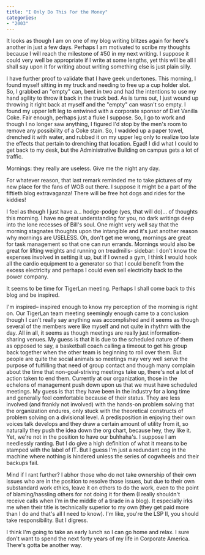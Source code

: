 ```yaml
---
title: "I Only Do This For the Money"
categories:
- "2003"
---
```


It looks as though I am on one of my blog writing blitzes again for here's another in just a few days. Perhaps I am motivated to scribe my thoughts because I will reach the milestone of #50 in my next writing. I suppose it could very well be appropriate if I write at some lengths, yet this will be all I shall say upon it for writing about writing something else is just plain silly.

I have further proof to validate that I have geek undertones. This morning, I found myself sitting in my truck and needing to free up a cup holder slot. So, I grabbed an "empty" can, bent in two and had the intentions to use my hand agility to throw it back in the truck bed. As is turns out, I just wound up throwing it right back at myself and the "empty" can wasn't so empty. I found my upper left leg to entwined with a corporate sponsor of Diet Vanilla Coke. Fair enough, perhaps just a fluke I suppose. So, I go to work and though I no longer saw anything, I figured I'd stop by the men's room to remove any possibility of a Coke stain. So, I wadded up a paper towel, drenched it with water, and rubbed it on my upper leg only to realize too late the effects that pertain to drenching that location. Egad! I did what I could to get back to my desk, but the Administrative Building on campus gets a lot of traffic.

Mornings: they really are useless. Give me the night any day.

For whatever reason, that last remark reminded me to take pictures of my new place for the fans of WOB out there. I suppose it might be a part of the fiftieth blog extravaganza! There will be free hot dogs and rides for the kiddies!

I feel as though I just have a... hodge-podge (yes, that will do)... of thoughts this morning. I have no great understanding for you, no dark writings deep into the lone recesses of Bill's soul. One might very well say that the morning stagnates thoughts upon the intangible and it's just another reason why mornings are USELESS. Oh, don't get me wrong, mornings are great for task management so that one can run errands. Mornings would also be great for lifting weights and running on treadmills- sidebar: I don't know the expenses involved in setting it up, but if I owned a gym, I think I would hook all the cardio equipment to a generator so that I could benefit from the excess electricity and perhaps I could even sell electricity back to the power company.

It seems to be time for TigerLan meeting. Perhaps I shall come back to this blog and be inspired.

I'm inspired– inspired enough to know my perception of the morning is right on. Our TigerLan team meeting seemingly enough came to a conclusion though I can't really say anything was accomplished and it seems as though several of the members were like myself and not quite in rhythm with the day. All in all, it seems as though meetings are really just information-sharing venues. My guess is that it is due to the scheduled nature of them as opposed to say, a basketball coach calling a timeout to get his group back together when the other team is beginning to roll over them. But people are quite the social animals so meetings may very well serve the purpose of fulfilling that need of group contact and though many complain about the time that non-goal-striving meetings take up, there's not a lot of action taken to end them. Currently at our organization, those in the echelons of management push down upon us that we must have scheduled meetings. My guess is that they have been in the industry for a long time and generally feel comfortable because of their status. They are less involved (and frankly not involved) with the hands-on problem solving that the organization endures, only stuck with the theoretical constructs of problem solving on a divisional level. A predisposition in enjoying their own voices talk develops and they draw a certain amount of utility from it, so naturally they push the idea down the org chart, because hey, they like it. Yet, we're not in the position to have our buhhaha's. I suppose I am needlessly ranting. But I do give a high definition of what it means to be stamped with the label of IT. But I guess I'm just a redundant cog in the machine where nothing is hindered unless the series of cogwheels and their backups fail.

Mind if I rant further? I abhor those who do not take ownership of their own issues who are in the position to resolve those issues, but due to their own substandard work ethics, leave it on others to do the work, even to the point of blaming/hassling others for not doing it for them (I really shouldn't receive calls when I'm in the middle of a tirade in a blog). It especially irks me when their title is technically superior to my own (they get paid more than I do and that's all I need to know). I'm like, you're the LSP II, you should take responsibility. But I digress.

I think I'm going to take an early lunch so I can go home and relax. I sure don't want to spend the next forty years of my life in Corporate America. There's gotta be another way.